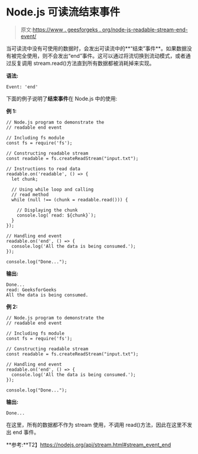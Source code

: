 # Node.js 可读流结束事件

> 原文:[https://www . geesforgeks . org/node-js-readable-stream-end-event/](https://www.geeksforgeeks.org/node-js-readable-stream-end-event/)

当可读流中没有可使用的数据时，会发出可读流中的**“结束”事件**。如果数据没有被完全使用，则不会发出“end”事件。这可以通过将流切换到流动模式，或者通过反复调用 stream.read()方法直到所有数据都被消耗掉来实现。

**语法:**

```
Event: 'end'
```

下面的例子说明了**结束事件**在 Node.js 中的使用:

**例 1:**

```
// Node.js program to demonstrate the     
// readable end event

// Including fs module
const fs = require('fs');

// Constructing readable stream
const readable = fs.createReadStream("input.txt");

// Instructions to read data
readable.on('readable', () => {
  let chunk;

  // Using while loop and calling
  // read method
  while (null !== (chunk = readable.read())) {

    // Displaying the chunk
    console.log(`read: ${chunk}`);
  }
});

// Handling end event
readable.on('end', () => {
  console.log('All the data is being consumed.');
});

console.log("Done...");
```

**输出:**

```
Done...
read: GeeksforGeeks
All the data is being consumed.

```

**例 2:**

```
// Node.js program to demonstrate the     
// readable end event

// Including fs module
const fs = require('fs');

// Constructing readable stream
const readable = fs.createReadStream("input.txt");

// Handling end event
readable.on('end', () => {
  console.log('All the data is being consumed.');
});

console.log("Done...");
```

**输出:**

```
Done...

```

在这里，所有的数据都不作为 stream 使用，不调用 read()方法，因此在这里不发出 end 事件。

**参考:**T2】https://nodejs.org/api/stream.html#stream_event_end